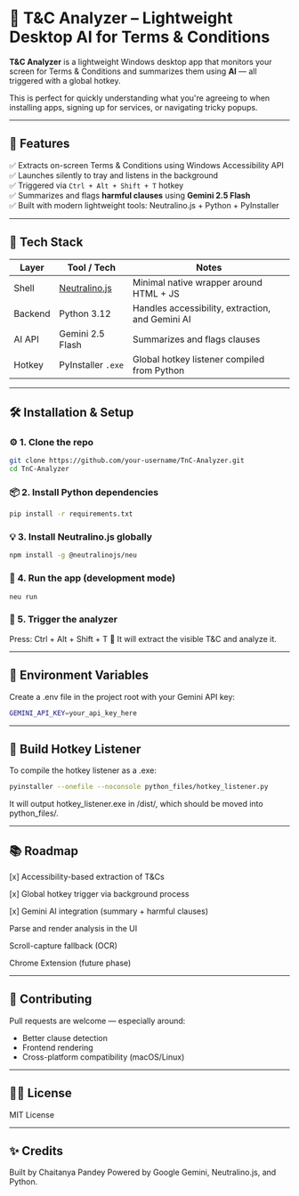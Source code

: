 # 📜 T&C Analyzer – Lightweight Desktop AI for Terms & Conditions

**T&C Analyzer** is a lightweight Windows desktop app that monitors your screen for Terms & Conditions and summarizes them using **AI** — all triggered with a global hotkey.

This is perfect for quickly understanding what you're agreeing to when installing apps, signing up for services, or navigating tricky popups.

---

## 🚀 Features

✅ Extracts on-screen Terms & Conditions using Windows Accessibility API  
✅ Launches silently to tray and listens in the background  
✅ Triggered via `Ctrl + Alt + Shift + T` hotkey  
✅ Summarizes and flags **harmful clauses** using **Gemini 2.5 Flash**  
✅ Built with modern lightweight tools: Neutralino.js + Python + PyInstaller

---

## 🧱 Tech Stack

| Layer         | Tool / Tech              | Notes                                             |
|--------------|---------------------------|--------------------------------------------------|
| Shell        | [Neutralino.js](https://neutralino.js.org/) | Minimal native wrapper around HTML + JS          |
| Backend      | Python 3.12               | Handles accessibility, extraction, and Gemini AI |
| AI API       | Gemini 2.5 Flash          | Summarizes and flags clauses                     |
| Hotkey       | PyInstaller `.exe`        | Global hotkey listener compiled from Python      |

---

## 🛠️ Installation & Setup

### ⚙️ 1. Clone the repo
```bash
git clone https://github.com/your-username/TnC-Analyzer.git
cd TnC-Analyzer
```
### 📦 2. Install Python dependencies
```bash
pip install -r requirements.txt
```

### 💡 3. Install Neutralino.js globally
```bash
npm install -g @neutralinojs/neu
```

### 🧪 4. Run the app (development mode)
``` bash
neu run
```

### 🚀 5. Trigger the analyzer
Press: Ctrl + Alt + Shift + T
🧠 It will extract the visible T&C and analyze it.

---
## 🔐 Environment Variables
Create a .env file in the project root with your Gemini API key:
```bash
GEMINI_API_KEY=your_api_key_here
```

---
## 🔁 Build Hotkey Listener
To compile the hotkey listener as a .exe:

```bash
pyinstaller --onefile --noconsole python_files/hotkey_listener.py
```
It will output hotkey_listener.exe in /dist/, which should be moved into python_files/.

---
## 📚 Roadmap
[x] Accessibility-based extraction of T&Cs

[x] Global hotkey trigger via background process

[x] Gemini AI integration (summary + harmful clauses)

 Parse and render analysis in the UI

 Scroll-capture fallback (OCR)

 Chrome Extension (future phase)

---
## 🤝 Contributing

Pull requests are welcome — especially around:

- Better clause detection
- Frontend rendering
- Cross-platform compatibility (macOS/Linux)

---
## 🧑‍💻 License

MIT License

* * *

## ✨ Credits

Built by Chaitanya Pandey 
Powered by Google Gemini, Neutralino.js, and Python.